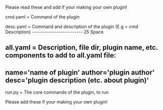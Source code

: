 Please read these and add if your making your own plugin!

cmd.yaml = Command of the plugin

desc.yaml = Command and description of the plugin 
(E.g =  cmd                         Description)
           -------------------------
                   25 Space 

all.yaml = Description, file dir, plugin name, etc.
components to add to all.yaml file:
-------------------------------------------
name='name of plugin'
author='plugin author'
desc='plugin description (etc. about plugin)'
-------------------------------------------
run.py = The core commands of the plugin, to run



Please add these if your making your own plugin!